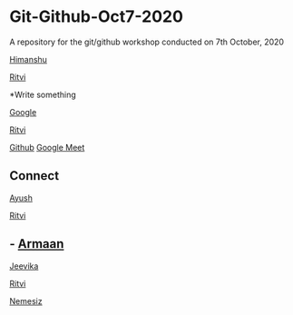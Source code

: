 # Git-Github-Oct7-2020
A repository for the git/github workshop conducted on 7th October, 2020 


[Himanshu](https://github.com/xSirDeadShotx)


[Ritvi](ww.instagram.com/frenzy.works)



*Write something

[Google](google.com)

[Ritvi](ww.instagram.com/frenzy.wors)



[Github](https://github.com/Thepetapixl)
[Google Meet](https://meet.google.com/hzj-gjjz-biw)


## Connect
[Ayush](https://twitter.com/ayushb_tweets)

[Ritvi](ww.instagram.com/frenzy.wors)

## - [Armaan](https://www.youtube.com/watch?v=dQw4w9WgXcQ&ab_channel=RickAstleyVEVO)

[Jeevika](www.google.com)

[Ritvi](ww.instagram.com/frenzy.wors)

[Nemesiz](www.instagram.com/nemesiz_10/)


